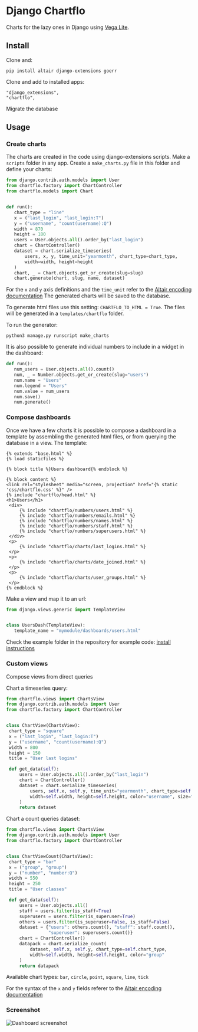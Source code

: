 # Django Chartflo

Charts for the lazy ones in Django using [Vega Lite](https://vega.github.io/vega-lite).

## Install

Clone and:

`pip install altair django-extensions goerr`

Clone and add to installed apps:

   ```
   "django_extensions",
   "chartflo",
   ```

Migrate the database

## Usage

### Create charts

The charts are created in the code using django-extensions scripts. Make a `scripts` folder in any app. Create a
`make_charts.py` file in this folder and define your charts:

   ```python
   from django.contrib.auth.models import User
   from chartflo.factory import ChartController
   from chartflo.models import Chart
   
   
   def run():
      chart_type = "line"
      x = ("last_login", "last_login:T")
      y = ("username", "count(username):Q")
      width = 870
      height = 180
      users = User.objects.all().order_by("last_login")
      chart = ChartController()
      dataset = chart.serialize_timeseries(
          users, x, y, time_unit="yearmonth", chart_type=chart_type,
          width=width, height=height
      )
      chart, _ = Chart.objects.get_or_create(slug=slug)
      chart.generate(chart, slug, name, dataset)
   ```

For the `x` and `y` axis definitions and the `time_unit` refer to 
the [Altair encoding documentation](https://altair-viz.github.io/documentation/encoding.html)
The generated charts will be saved to the database. 

To generate html files use this setting: `CHARTFLO_TO_HTML = True`. The files will be generated in a `templates/chartflo`
folder.

To run the generator: 

   ```
   python3 manage.py runscript make_charts
   ```

It is also possible to generate individual numbers to include in a widget in the dashboard:

   ```python
   def run():
      num_users = User.objects.all().count()
      num, _ = Number.objects.get_or_create(slug="users")
      num.name = "Users"
      num.legend = "Users"
      num.value = num_users
      num.save()
      num.generate()
   ```

### Compose dashboards

Once we have a few charts it is possible to compose a dashboard in a template by assembling the generated html files, or
from querying the database in a view. The template:

   ```django
{% extends "base.html" %}
{% load staticfiles %}

{% block title %}Users dashboard{% endblock %}

{% block content %}
<link rel="stylesheet" media="screen, projection" href="{% static 'css/chartflo.css' %}" />
{% include "chartflo/head.html" %}
<h1>Users</h1>
	<div>
		{% include "chartflo/numbers/users.html" %}
		{% include "chartflo/numbers/emails.html" %}
		{% include "chartflo/numbers/names.html" %}
		{% include "chartflo/numbers/staff.html" %}
		{% include "chartflo/numbers/superusers.html" %}
	</div>
	<p>
		{% include "chartflo/charts/last_logins.html" %}
	</p>
	<p>
		{% include "chartflo/charts/date_joined.html" %}
	</p>
	<p>
		{% include "chartflo/charts/user_groups.html" %}
	</p>
{% endblock %}
   ```

Make a view and map it to an url:

   ```python
   from django.views.generic import TemplateView


   class UsersDash(TemplateView):
      template_name = "mymodule/dashboards/users.html"
   ```

Check the example folder in the repository for example code: 
[install instructions](https://github.com/synw/django-chartflo/tree/master/example)

### Custom views

Compose views from direct queries

Chart a timeseries query:

   ```python
from chartflo.views import ChartsView
from django.contrib.auth.models import User
from chartflo.factory import ChartController


class ChartView(ChartsView):
    chart_type = "square"
    x = ("last_login", "last_login:T")
    y = ("username", "count(username):Q")
    width = 800
    height = 150
    title = "User last logins"

    def get_data(self):
        users = User.objects.all().order_by("last_login")
        chart = ChartController()
        dataset = chart.serialize_timeseries(
            users, self.x, self.y, time_unit="yearmonth", chart_type=self.chart_type,
            width=self.width, height=self.height, color="username", size="username"
        )
        return dataset
   ```

Chart a count queries dataset:

   ```python
from chartflo.views import ChartsView
from django.contrib.auth.models import User
from chartflo.factory import ChartController


class ChartViewCount(ChartsView):
    chart_type = "bar"
    x = ("group", "group")
    y = ("number", "number:Q")
    width = 550
    height = 250
    title = "User classes"

    def get_data(self):
        users = User.objects.all()
        staff = users.filter(is_staff=True)
        superusers = users.filter(is_superuser=True)
        others = users.filter(is_superuser=False, is_staff=False)
        dataset = {"users": others.count(), "staff": staff.count(),
                   "superuser": superusers.count()}
        chart = ChartController()
        datapack = chart.serialize_count(
            dataset, self.x, self.y, chart_type=self.chart_type,
            width=self.width, height=self.height, color="group"
        )
        return datapack
   ```

Available chart types: `bar`, `circle`, `point`, `square`, `line`, `tick`

For the syntax of the `x` and `y` fields referer to the 
[Altair encoding documentation](https://altair-viz.github.io/documentation/encoding.html)

### Screenshot

![Dashboard screenshot](https://raw.github.com/synw/django-chartflo/master/docs/img/inflation_dash.png)

